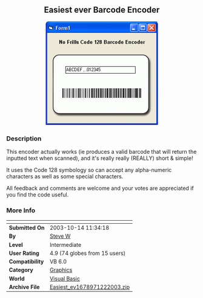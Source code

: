 ﻿<div align="center">

## Easiest ever Barcode Encoder

<img src="PIC2003122255456476.gif">
</div>

### Description

This encoder actually works (ie produces a valid barcode that will return the inputted text when scanned), and it's really really (REALLY) short & simple!

It uses the Code 128 symbology so can accept any alpha-numeric characters as well as some special characters.

All feedback and comments are welcome and your votes are appreciated if you find the code useful.
 
### More Info
 


<span>             |<span>
---                |---
**Submitted On**   |2003-10-14 11:34:18
**By**             |[Steve W](https://github.com/Planet-Source-Code/PSCIndex/blob/master/ByAuthor/steve-w.md)
**Level**          |Intermediate
**User Rating**    |4.9 (74 globes from 15 users)
**Compatibility**  |VB 6\.0
**Category**       |[Graphics](https://github.com/Planet-Source-Code/PSCIndex/blob/master/ByCategory/graphics__1-46.md)
**World**          |[Visual Basic](https://github.com/Planet-Source-Code/PSCIndex/blob/master/ByWorld/visual-basic.md)
**Archive File**   |[Easiest\_ev1678971222003\.zip](https://github.com/Planet-Source-Code/steve-w-easiest-ever-barcode-encoder__1-50256/archive/master.zip)








